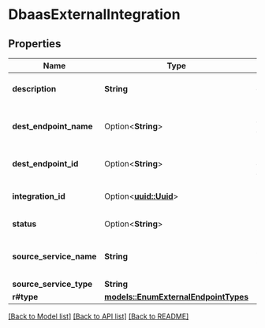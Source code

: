 # DbaasExternalIntegration

## Properties

Name | Type | Description | Notes
------------ | ------------- | ------------- | -------------
**description** | **String** | Description of the integration | 
**dest_endpoint_name** | Option<**String**> | External destination endpoint name | [optional]
**dest_endpoint_id** | Option<**String**> | External destination endpoint id | [optional]
**integration_id** | Option<[**uuid::Uuid**](uuid::Uuid.md)> | Endpoint integration UUID | [optional]
**status** | Option<**String**> | Integration status | [optional]
**source_service_name** | **String** | DBaaS source service name | 
**source_service_type** | **String** |  | 
**r#type** | [**models::EnumExternalEndpointTypes**](enum-external-endpoint-types.md) |  | 

[[Back to Model list]](../README.md#documentation-for-models) [[Back to API list]](../README.md#documentation-for-api-endpoints) [[Back to README]](../README.md)


